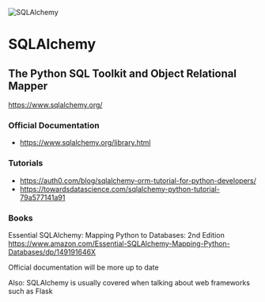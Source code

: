 ![SQLAlchemy](https://www.sqlalchemy.org/img/sqla_logo.png)

# SQLAlchemy
## The Python SQL Toolkit and Object Relational Mapper
https://www.sqlalchemy.org/

### Official Documentation

* https://www.sqlalchemy.org/library.html

### Tutorials

* https://auth0.com/blog/sqlalchemy-orm-tutorial-for-python-developers/
* https://towardsdatascience.com/sqlalchemy-python-tutorial-79a577141a91


### Books

Essential SQLAlchemy: Mapping Python to Databases: 2nd Edition
https://www.amazon.com/Essential-SQLAlchemy-Mapping-Python-Databases/dp/149191646X

Official documentation will be more up to date

Also: SQLAlchemy is usually covered when talking about web frameworks such as Flask
